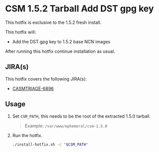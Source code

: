 # CSM 1.5.2 Tarball Add DST gpg key

This hotfix is exclusive to the 1.5.2 fresh install.

This hotfix will:
* Add the DST gpg key to 1.5.2 base NCN images

After running this hotfix continue installation as usual.

## JIRA(s)

This hotfix covers the following JIRA(s):

* [CASMTRIAGE-6896](https://jira-pro.it.hpe.com:8443/browse/CASMINST-6896)

## Usage

1. Set `CSM_PATH`, this needs to be the root of the extracted 1.5.0 tarball.

   > Example: `/var/www/ephemeral/csm-1.5.0`

1. Run the hotfix.

    ```bash
    ./install-hotfix.sh -c "$CSM_PATH"
    ```
